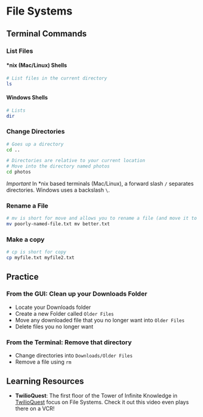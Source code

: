 # File Systems

## Terminal Commands

### List Files

#### *nix (Mac/Linux) Shells

```bash
# List files in the current directory
ls
```

#### Windows Shells

```powershell
# Lists 
dir
```

### Change Directories

```bash
# Goes up a directory
cd ..
```

```bash
# Directories are relative to your current location
# Move into the directory named photos
cd photos
```

_Important_ In *nix based terminals (Mac/Linux), a forward slash `/` separates directories. Windows uses a backslash `\`.

### Rename a File

```bash
# mv is short for move and allows you to rename a file (and move it to a new folder)
mv poorly-named-file.txt mv better.txt
```

### Make a copy

```bash
# cp is short for copy
cp myfile.txt myfile2.txt
```

## Practice

### From the GUI: Clean up your Downloads Folder

- Locate your Downloads folder
- Create a new Folder called `Older Files`
- Move any downloaded file that you no longer want into `Older Files`
- Delete files you no longer want

### From the Terminal: Remove that directory

- Change directories into `Downloads/Older Files`
- Remove a file using `rm`

## Learning Resources

- **TwilioQuest**: The first floor of the Tower of Infinite Knowledge in [TwilioQuest](https://twilio.com/quest?utm_source=gh&utm_medium=referral&utm_campaign=developer-fundamentals) focus on File Systems. Check it out this video even plays there on a VCR!
